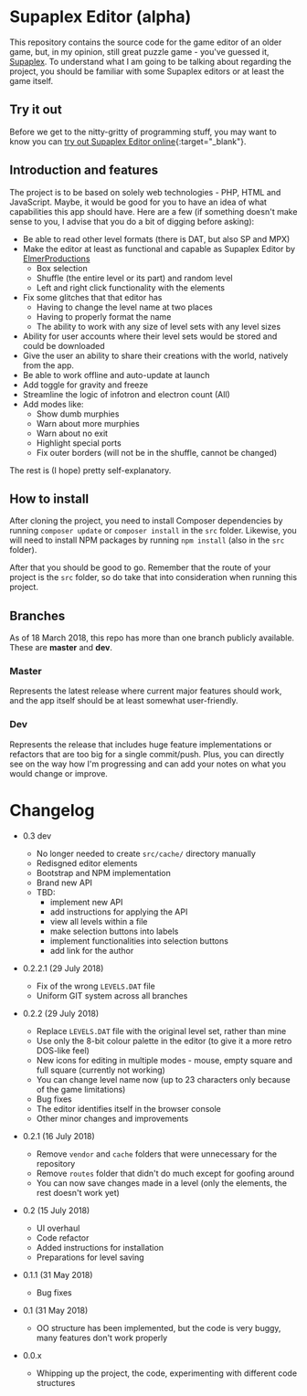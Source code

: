 # Supaplex Editor (alpha)

This repository contains the source code for the game editor of an older game,
but, in my opinion, still great puzzle game - you've guessed it, [Supaplex](https://classicreload.com/supaplex.html).
To understand what I am going to be talking about regarding the project, you should be familiar with some Supaplex editors or at least the game itself.

## Try it out

Before we get to the nitty-gritty of programming stuff, you may want to know you can [try out Supaplex Editor online](https://www.supaplexeditor.imbenjamin.co.uk){:target="_blank"}.

## Introduction and features

The project is to be based on solely web technologies - PHP, HTML and JavaScript. Maybe, it would be good for you to have
an idea of what capabilities this app should have. Here are a few (if something doesn't
make sense to you, I advise that you do a bit of digging before asking):

- Be able to read other level formats (there is DAT, but also SP and MPX)
- Make the editor at least as functional and capable as Supaplex Editor by [ElmerProductions](https://www.elmerproductions.com)
    - Box selection
    - Shuffle (the entire level or its part) and random level
    - Left and right click functionality with the elements
- Fix some glitches that that editor has
    - Having to change the level name at two places
    - Having to properly format the name
    - The ability to work with any size of level sets with any level sizes
- Ability for user accounts where their level sets would be stored and could be downloaded
- Give the user an ability to share their creations with the world, natively from the app.
- Be able to work offline and auto-update at launch
- Add toggle for gravity and freeze
- Streamline the logic of infotron and electron count (All)
- Add modes like:
    - Show dumb murphies
    - Warn about more murphies
    - Warn about no exit
    - Highlight special ports
    - Fix outer borders (will not be in the shuffle, cannot be changed)

The rest is (I hope) pretty self-explanatory.

## How to install

After cloning the project, you need to install Composer dependencies by running `composer update` or `composer install` in the `src` folder. Likewise, you will need to install NPM packages by running `npm install` (also in the `src` folder).

After that you should be good to go. Remember that the route of your project is the `src` folder, so do take that into consideration when running this project.

## Branches

As of 18 March 2018, this repo has more than one branch publicly available. These are **master** and **dev**.

### Master

Represents the latest release where current major features should work, and the app itself should be at least somewhat user-friendly.

### Dev

Represents the release that includes huge feature implementations or refactors that are too big for a single commit/push. Plus, you can directly see on the way how I'm progressing and can add your notes on what you would change or improve.

# Changelog
- 0.3 dev
    - No longer needed to create `src/cache/` directory manually
    - Redisgned editor elements
    - Bootstrap and NPM implementation
    - Brand new API
    - TBD:
        - implement new API
        - add instructions for applying the API
        - view all levels within a file
        - make selection buttons into labels
        - implement functionalities into selection buttons
        - add link for the author
- 0.2.2.1 (29 July 2018)
    - Fix of the wrong `LEVELS.DAT` file
    - Uniform GIT system across all branches
    
- 0.2.2 (29 July 2018)
    - Replace `LEVELS.DAT` file with the original level set, rather than mine
    - Use only the 8-bit colour palette in the editor (to give it a more retro DOS-like feel)
    - New icons for editing in multiple modes - mouse, empty square and full square (currently not working)
    - You can change level name now (up to 23 characters only because of the game limitations)
    - Bug fixes
    - The editor identifies itself in the browser console
    - Other minor changes and improvements

- 0.2.1 (16 July 2018)
    - Remove `vendor` and `cache` folders that were unnecessary for the repository
    - Remove `routes` folder that didn't do much except for goofing around
    - You can now save changes made in a level (only the elements, the rest doesn't work yet)

- 0.2 (15 July 2018)
    - UI overhaul
    - Code refactor
    - Added instructions for installation
    - Preparations for level saving

- 0.1.1 (31 May 2018)
    - Bug fixes
    
- 0.1 (31 May 2018)
    - OO structure has been implemented, but the code is very buggy, many features don't work properly
    
- 0.0.x
    - Whipping up the project, the code, experimenting with different code structures
